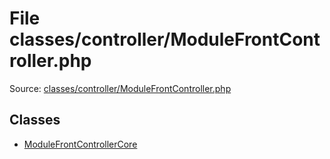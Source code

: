 File classes/controller/ModuleFrontController.php
=========

Source: [classes/controller/ModuleFrontController.php](https://github.com/PrestaShop/PrestaShop/blob/1.5.6.2/classes/controller/ModuleFrontController.php)


Classes
-------

* [ModuleFrontControllerCore](class.ModuleFrontControllerCore.md)


